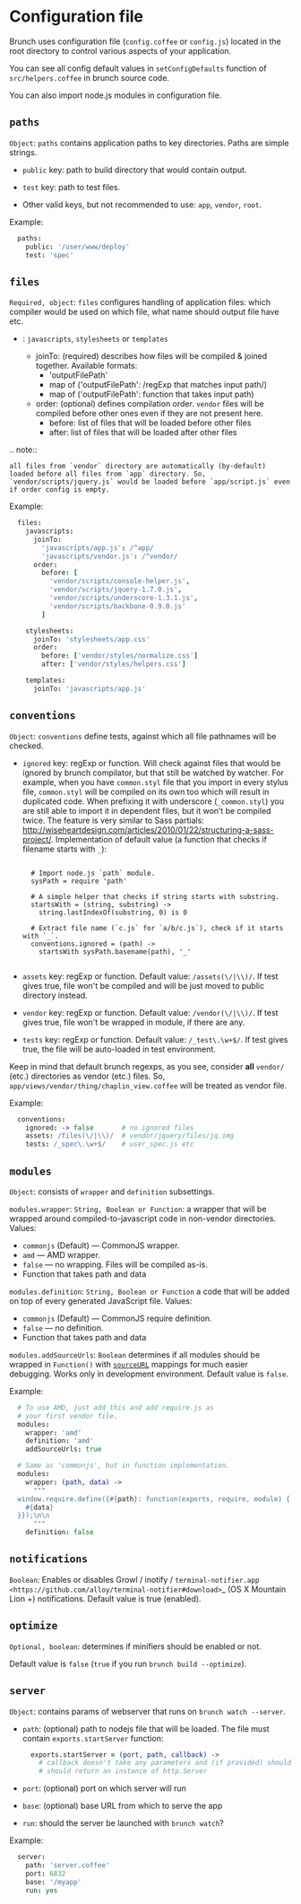 # Configuration file

Brunch uses configuration file (`config.coffee` or `config.js`) located in the root directory to control various aspects of your application.

You can see all config default values in `setConfigDefaults` function of `src/helpers.coffee` in brunch source code.

You can also import node.js modules in configuration file.

## `paths`


`Object`: `paths` contains application paths to key directories. Paths are simple strings.

* `public` key: path to build directory that would contain output.
* `test` key: path to test files.

* Other valid keys, but not recommended to use: `app`, `vendor`, `root`.

Example:

  ```coffeescript
    paths:
      public: '/user/www/deploy'
      test: 'spec'
  ```

## `files`


`Required, object`: `files` configures handling of application files: which compiler would be used on which file, what name should output file have etc.

* <type>: `javascripts`, `stylesheets` or `templates`
    * joinTo: (required) describes how files will be compiled & joined together. Available formats:
        * 'outputFilePath'
        * map of ('outputFilePath': /regExp that matches input path/)
        * map of ('outputFilePath': function that takes input path)
    * order: (optional) defines compilation order. `vendor` files will be compiled before other ones even if they are not present here.
        * before: list of files that will be loaded before other files
        * after: list of files that will be loaded after other files

.. note::

    all files from `vendor` directory are automatically (by-default) loaded before all files from `app` directory. So, `vendor/scripts/jquery.js` would be loaded before `app/script.js` even if order config is empty.

Example:

  ```coffeescript
    files:
      javascripts:
        joinTo:
          'javascripts/app.js': /^app/
          'javascripts/vendor.js': /^vendor/
        order:
          before: [
            'vendor/scripts/console-helper.js',
            'vendor/scripts/jquery-1.7.0.js',
            'vendor/scripts/underscore-1.3.1.js',
            'vendor/scripts/backbone-0.9.0.js'
          ]

      stylesheets:
        joinTo: 'stylesheets/app.css'
        order:
          before: ['vendor/styles/normalize.css']
          after: ['vendor/styles/helpers.css']

      templates:
        joinTo: 'javascripts/app.js'
  ```

## `conventions`


`Object`: `conventions` define tests, against which all file pathnames will be checked.

* `ignored` key: regExp or function. Will check against files that would be ignored by brunch compilator, but that still be watched by watcher. For example, when you have `common.styl` file that you import in every stylus file, `common.styl` will be compiled on its own too which will result in duplicated code. When prefixing it with underscore (`_common.styl`) you are still able to import it in dependent files, but it won’t be compiled twice. The feature is very similar to Sass partials: http://wiseheartdesign.com/articles/2010/01/22/structuring-a-sass-project/. Implementation of default value (a function that checks if filename starts with `_`):

  ```

    # Import node.js `path` module.
    sysPath = require 'path'

    # A simple helper that checks if string starts with substring.
    startsWith = (string, substring) ->
      string.lastIndexOf(substring, 0) is 0

    # Extract file name (`c.js` for `a/b/c.js`), check if it starts with `_`.
    conventions.ignored = (path) ->
      startsWith sysPath.basename(path), '_'


* `assets` key: regExp or function. Default value: `/assets(\/|\\)/`. If test gives true, file won't be compiled and will be just moved to public directory instead.
* `vendor` key: regExp or function. Default value: `/vendor(\/|\\)/`. If test gives true, file won't be wrapped in module, if there are any.
* `tests` key: regExp or function. Default value: `/_test\.\w+$/`. If test gives true, the file will be auto-loaded in test environment.

Keep in mind that default brunch regexps, as you see, consider **all** `vendor/` (etc.) directories as vendor (etc.) files. So, `app/views/vendor/thing/chaplin_view.coffee` will be treated as vendor file.

Example:

  ```coffeescript
    conventions:
      ignored: -> false       # no ignored files
      assets: /files(\/|\\)/  # vendor/jquery/files/jq.img
      tests: /_spec\.\w+$/    # user_spec.js etc
  ```

## `modules`


`Object`: consists of `wrapper` and `definition` subsettings.

`modules.wrapper`: `String, Boolean or Function`: a wrapper that will be wrapped around compiled-to-javascript code in non-vendor directories. Values:

* `commonjs` (Default) — CommonJS wrapper.
* `amd` — AMD wrapper.
* `false` — no wrapping. Files will be compiled as-is.
* Function that takes path and data

`modules.definition`: `String, Boolean or Function` a code that will be added on top of every generated JavaScript file. Values:

* `commonjs` (Default) — CommonJS require definition.
* `false` — no definition.
* Function that takes path and data

`modules.addSourceUrls`: `Boolean` determines if all modules should be wrapped in `Function()` with [`sourceURL`](http://www.html5rocks.com/en/tutorials/developertools/sourcemaps/) mappings for much easier debugging. Works only in development environment. Default value is `false`.

Example:

  ```coffeescript
    # To use AMD, just add this and add require.js as
    # your first vendor file.
    modules:
      wrapper: 'amd'
      definition: 'amd'
      addSourceUrls: true

    # Same as 'commonjs', but in function implementation.
    modules:
      wrapper: (path, data) ->
        """
    window.require.define({#{path}: function(exports, require, module) {
      #{data}
    }});\n\n
        """
      definition: false
  ```

## `notifications`


`Boolean`: Enables or disables Growl / inotify / `terminal-notifier.app <https://github.com/alloy/terminal-notifier#download>`_ (OS X Mountain Lion +) notifications. Default value is true (enabled).

## `optimize`


`Optional, boolean`: determines if minifiers should be enabled or not.

Default value is `false` (`true` if you run `brunch build --optimize`).

## `server`


`Object`: contains params of webserver that runs on `brunch watch --server`.

* `path`: (optional) path to nodejs file that will be loaded. The file must contain `exports.startServer` function:

  ```coffeescript
    exports.startServer = (port, path, callback) ->
      # callback doesn't take any parameters and (if provided) should be called after server is started
      # should return an instance of http.Server
  ```

* `port`: (optional) port on which server will run
* `base`: (optional) base URL from which to serve the app
* `run`: should the server be launched with `brunch watch`?

Example:

  ```coffeescript
    server:
      path: 'server.coffee'
      port: 6832
      base: '/myapp'
      run: yes
  ```
